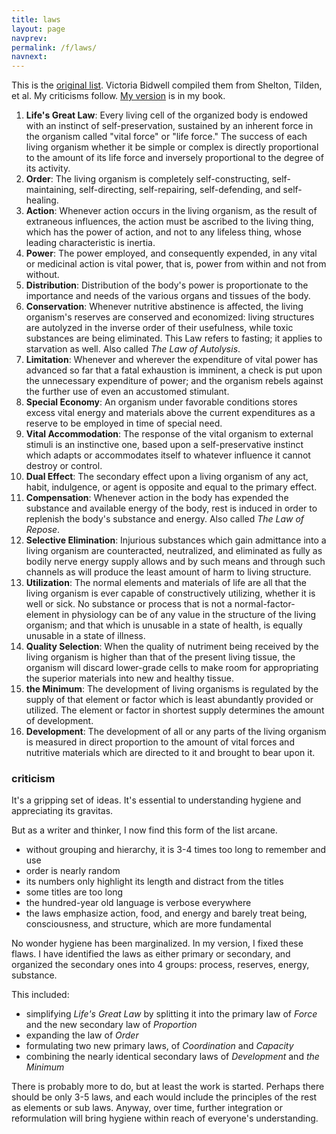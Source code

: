 ```yaml
---
title: laws
layout: page
navprev: 
permalink: /f/laws/
navnext: 
---
```


This is the [original list](https://www.getwellstaywellamerica.com/NHygiene/LAWSlife.htm). Victoria Bidwell compiled them from Shelton, Tilden, et al. My criticisms follow. [My version](/hygiene#laws-of-life) is in my book.

1. **Life's Great Law**: Every living cell of the organized body is endowed with an instinct of self-preservation, sustained by an inherent force in the organism called "vital force" or "life force." The success of each living organism whether it be simple or complex is directly proportional to the amount of its life force and inversely proportional to the degree of its activity.
2. **Order**: The living organism is completely self-constructing, self-maintaining, self-directing, self-repairing, self-defending, and self-healing.
3. **Action**: Whenever action occurs in the living organism, as the result of extraneous influences, the action must be ascribed to the living thing, which has the power of action, and not to any lifeless thing, whose leading characteristic is inertia.
4. **Power**: The power employed, and consequently expended, in any vital or medicinal action is vital power, that is, power from within and not from without.
5. **Distribution**: Distribution of the body's power is proportionate to the importance and needs of the various organs and tissues of the body.
6. **Conservation**: Whenever nutritive abstinence is affected, the living organism's reserves are conserved and economized: living structures are autolyzed in the inverse order of their usefulness, while toxic substances are being eliminated. This Law refers to fasting; it applies to starvation as well. Also called _The Law of Autolysis_.
7. **Limitation**: Whenever and wherever the expenditure of vital power has advanced so far that a fatal exhaustion is imminent, a check is put upon the unnecessary expenditure of power; and the organism rebels against the further use of even an accustomed stimulant.
8. **Special Economy**: An organism under favorable conditions stores excess vital energy and materials above the current expenditures as a reserve to be employed in time of special need.
9. **Vital Accommodation**: The response of the vital organism to external stimuli is an instinctive one, based upon a self-preservative instinct which adapts or accommodates itself to whatever influence it cannot destroy or control.
10. **Dual Effect**: The secondary effect upon a living organism of any act, habit, indulgence, or agent is opposite and equal to the primary effect.
11. **Compensation**: Whenever action in the body has expended the substance and available energy of the body, rest is induced in order to replenish the body's substance and energy. Also called _The Law of Repose_.
12. **Selective Elimination**: Injurious substances which gain admittance into a living organism are counteracted, neutralized, and eliminated as fully as bodily nerve energy supply allows and by such means and through such channels as will produce the least amount of harm to living structure.
13. **Utilization**: The normal elements and materials of life are all that the living organism is ever capable of constructively utilizing, whether it is well or sick. No substance or process that is not a normal-factor-element in physiology can be of any value in the structure of the living organism; and that which is unusable in a state of health, is equally unusable in a state of illness.
14. **Quality Selection**: When the quality of nutriment being received by the living organism is higher than that of the present living tissue, the organism will discard lower-grade cells to make room for appropriating the superior materials into new and healthy tissue.
15. **the Minimum**: The development of living organisms is regulated by the supply of that element or factor which is least abundantly provided or utilized. The element or factor in shortest supply determines the amount of development.
16. **Development**: The development of all or any parts of the living organism is measured in direct proportion to the amount of vital forces and nutritive materials which are directed to it and brought to bear upon it.

### criticism

It's a gripping set of ideas. It's essential to understanding hygiene and appreciating its gravitas. 

But as a writer and thinker, I now find this form of the list arcane.

- without grouping and hierarchy, it is 3-4 times too long to remember and use
- order is nearly random
- its numbers only highlight its length and distract from the titles
- some titles are too long
- the hundred-year old language is verbose everywhere
- the laws emphasize action, food, and energy and barely treat being, consciousness, and structure, which are more fundamental

No wonder hygiene has been marginalized. In my version, I fixed these flaws. I have identified the laws as either primary or secondary, and organized the secondary ones into 4 groups: process, reserves, energy, substance.

This included:

- simplifying _Life's Great Law_ by splitting it into the primary law of _Force_ and the new secondary law of _Proportion_
- expanding the law of _Order_ 
- formulating two new primary laws, of _Coordination_ and _Capacity_
- combining the nearly identical secondary laws of _Development_ and _the Minimum_

There is probably more to do, but at least the work is started. Perhaps there should be only 3-5 laws, and each would include the principles of the rest as elements or sub laws. Anyway, over time, further integration or reformulation will bring hygiene within reach of everyone's understanding.
